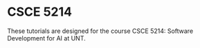# CSCE 5214
These tutorials are designed for the course CSCE 5214: Software Development for AI at UNT.
